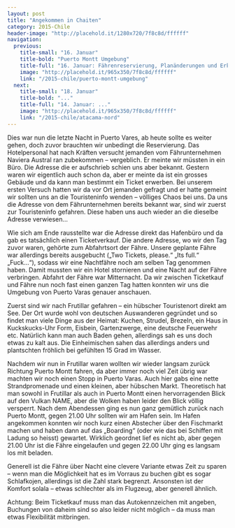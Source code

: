 ```yaml
---
layout: post
title: "Angekommen in Chaiten"
category: 2015-Chile
header-image: "http://placehold.it/1280x720/7f8c8d/ffffff"
navigation:
  previous:
    title-small: "16. Januar"
    title-bold: "Puerto Montt Umgebung"
    title-full: "16. Januar: Fährenreservierung, Planänderungen und Erkundung um den See"
    image: "http://placehold.it/965x350/7f8c8d/ffffff"
    link: "/2015-chile/puerto-montt-umgebung"
  next:
    title-small: "18. Januar"
    title-bold: "..."
    title-full: "14. Januar: ..."
    image: "http://placehold.it/965x350/7f8c8d/ffffff"
    link: "/2015-chile/atacama-nord"
---
```

Dies war nun die letzte Nacht in Puerto Vares, ab heute sollte es weiter gehen, doch zuvor brauchten wir unbedingt die Reservierung. Das Hotelpersonal hat nach Kräften versucht jemanden vom Fährunternehmen Naviera Austral ran zubekommen – vergeblich. Er meinte wir müssten in ein Büro. Die Adresse die er aufschrieb schien uns aber bekannt. Gestern waren wir eigentlich auch schon da, aber er meinte da ist ein grosses Gebäude und da kann man bestimmt ein Ticket erwerben. Bei unserem ersten Versuch hatten wir da vor Ort jemanden gefragt und er hatte gemeint wir sollten uns an die Touristeninfo wenden – völliges Chaos bei uns. Da uns die Adresse von dem Fährunternehmen bereits bekannt war, sind wir zuerst zur Touristeninfo gefahren. Diese haben uns auch wieder an die dieselbe Adresse verwiesen...

Wie sich am Ende rausstellte war die Adresse direkt das Hafenbüro und da gab es tatsächlich einen Ticketverkauf. Die andere Adresse, wo wir den Tag zuvor waren, gehörte zum Abfahrtsort der Fähre. Unsere geplante Fähre war allerdings bereits ausgebucht („Two Tickets, please.“ „Its full.“ „Fuck…“), sodass wir eine Nachtfähre noch am selben Tag genommen haben. Damit mussten wir ein Hotel stornieren und eine Nacht auf der Fähre verbringen. Abfahrt der Fähre war Mitternacht. Da wir zwischen Ticketkauf und Fähre nun noch fast einen ganzen Tag hatten konnten wir uns die Umgebung von Puerto Varas genauer anschauen. 

Zuerst sind wir nach Frutillar gefahren – ein hübscher Touristenort direkt am See. Der Ort wurde wohl von deutschen Auswanderen gegründet und so findet man viele Dinge aus der Heimat: Kuchen, Strudel, Brezeln, ein Haus in Kuckskucks-Uhr Form, Eisbein, Gartenzwerge, eine deutsche Feuerwehr etc. Natürlich kann man auch Baden gehen, allerdings sah es uns doch etwas zu kalt aus. Die Einheimischen sahen das allerdings anders und plantschten fröhlich bei gefühlten 15 Grad im Wasser. 

Nachdem wir nun in Frutillar waren wollten wir wieder langsam zurück Richtung Puerto Montt fahren, da aber immer noch viel Zeit übrig war machten wir noch einen Stopp in Puerto Varas. Auch hier gabs eine nette Strandpromenade und einen kleinen, aber hübschen Markt. Theoretisch hat man sowohl in Frutillar als auch in Puerto Montt einen hervorragenden Blick auf den Vulkan NAME, aber die Wolken haben leider den Blick völlig versperrt. 
Nach dem Abendessen ging es nun ganz gemütlich zurück nach Puerto Montt, gegen 21.00 Uhr sollten wir am Hafen sein. Im Hafen angekommen konnten wir noch kurz einen Abstecher über den Fischmarkt machen und haben dann auf das „Boarding“ (oder wie das bei Schiffen mit Ladung so heisst) gewartet. Wirklich geordnet lief es nicht ab, aber gegen 21.00 Uhr ist die Fähre eingelaufen und gegen 22.00 Uhr ging es langsam los mit beladen.  

Generell ist die Fähre über Nacht eine clevere Variante etwas Zeit zu sparen – wenn man die Möglichkeit hat es im Vorraus zu buchen gibt es sogar Schlafkojen, allerdings ist die Zahl stark begrenzt. Ansonsten ist der Komfort solala – etwas schlechter als im Flugzeug, aber generell ähnlich. 

Achtung: Beim Ticketkauf muss man das Autokennzeichen mit angeben, Buchungen von daheim sind so also leider nicht möglich – da muss man etwas Flexibilität mitbringen. 